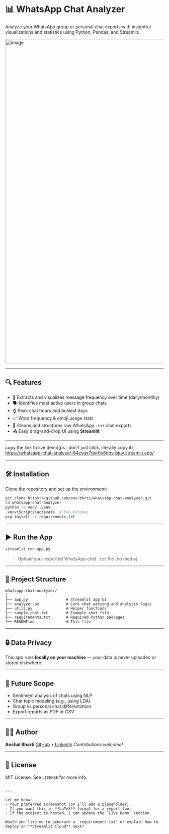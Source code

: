 # 📊 WhatsApp Chat Analyzer

Analyze your WhatsApp group or personal chat exports with insightful visualizations and statistics using Python, Pandas, and Streamlit.

<img width="1907" height="1028" alt="image" src="https://github.com/user-attachments/assets/1271814f-f5c8-43bf-8f93-38ac2b715b81" />

---

## 🔍 Features

- 📅 Extracts and visualizes message frequency over time (daily/monthly)
- 🗣️ Identifies most active users in group chats
- ⌚ Peak chat hours and busiest days
- 📈 Word frequency & emoji usage stats
- 🧹 Cleans and structures raw WhatsApp `.txt` chat exports
- 📤 Easy drag-and-drop UI using **Streamlit**

---

copy the link to live demo(ps : don't just click, literally copy it) :
https://whatsapp-chat-analyzer-64zvgx7twrhb8nbyjisjuy.streamlit.app/

---

## 🛠️ Installation

Clone the repository and set up the environment:

```bash
git clone https://github.com/anc-bhrti/whatsapp-chat-analyzer.git
cd whatsapp-chat-analyzer
python -m venv .venv
.venv\Scripts\activate  # For Windows
pip install -r requirements.txt
````

---

## ▶️ Run the App

```bash
streamlit run app.py
```

> Upload your exported WhatsApp chat `.txt` file (no media).

---

## 📁 Project Structure

```
whatsapp-chat-analyzer/
│
├── app.py                 # Streamlit app UI
├── analyzer.py            # Core chat parsing and analysis logic
├── utils.py               # Helper functions
├── sample_chat.txt        # Example chat file
├── requirements.txt       # Required Python packages
└── README.md              # This file
```

---

## 🔒 Data Privacy

This app runs **locally on your machine** — your data is never uploaded or stored elsewhere.

---

## 📌 Future Scope

* Sentiment analysis of chats using NLP
* Chat topic modeling (e.g., using LDA)
* Group vs personal chat differentiation
* Export reports as PDF or CSV

---

## 🧑‍💻 Author

**Anchal Bharti**
[GitHub](https://github.com/anc-bhrti) • [LinkedIn](https://www.linkedin.com/in/anchal-bharti-5a20b6287/)
*Contributions welcome!*

---

## 📄 License

MIT License. See `LICENSE` for more info.

```

---

Let me know:
- Your preferred screenshot (or I’ll add a placeholder).
- If you want this in **LaTeX** format for a report too.
- If the project is hosted, I can update the `Live Demo` section.

Would you like me to generate a `requirements.txt` or explain how to deploy on **Streamlit Cloud** next?
```
